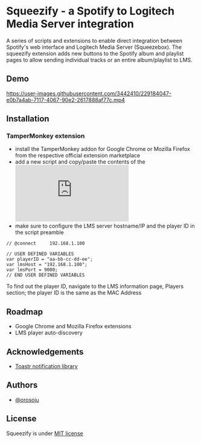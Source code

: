 # Squeezify - a Spotify to Logitech Media Server integration

A series of scripts and extensions to enable direct integration between Spotify's web interface and Logitech Media Server (Squeezebox). The squeezify extension adds new buttons to the Spotify album and playlist pages to allow sending individual tracks or an entire album/playlist to LMS.

## Demo

https://user-images.githubusercontent.com/3442410/229184047-e0b7a4ab-7117-4067-90e2-2617888af77c.mp4


## Installation

### TamperMonkey extension

- install the TamperMonkey addon for Google Chrome or Mozilla Firefox from the respective official extension marketplace
- add a new script and copy/paste the contents of the ![squeezify extension file](https://github.com/orosoiu/squeezify/blob/master/tampermonkey-script/spotify-lms-integration.js)
- make sure to configure the LMS server hostname/IP and the player ID in the script preamble

```
// @connect		192.168.1.100

// USER DEFINED VARIABLES
var playerID = "aa-bb-cc-dd-ee";
var lmsHost = "192.168.1.100";
var lmsPort = 9000;
// END USER DEFINED VARIABLES
```

To find out the player ID, navigate to the LMS information page, Players section; the player ID is the same as the MAC Address


## Roadmap

- Google Chrome and Mozilla Firefox extensions
- LMS player auto-discovery


## Acknowledgements

 - [Toastr notification library](https://github.com/CodeSeven/toastr)


## Authors

- [@orosoiu](https://www.github.com/orosoiu)


## License

Squeezify is under [MIT license](https://opensource.org/license/mit/)

